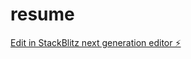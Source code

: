 # resume

[Edit in StackBlitz next generation editor ⚡️](https://stackblitz.com/~/github.com/subrotosanyal/resume)